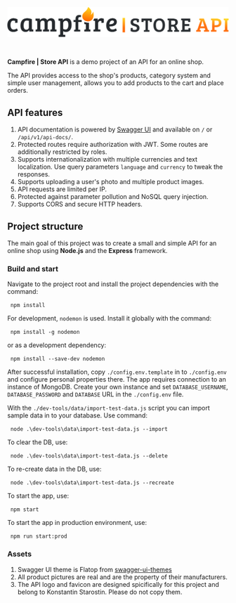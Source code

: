 <p align="center">
  <img src="/public/img/campfire_logo.png" alt="Campfire Store API"/>
</p>
<br/>

**Campfire | Store API** is a demo project of an API for an online shop.

The API provides access to the shop's products, category system and simple user management, allows you to add products to the cart and place orders.

## API features

1. API documentation is powered by [Swagger UI](https://swagger.io/tools/swagger-ui/) and available on `/` or `/api/v1/api-docs/`.
2. Protected routes require authorization with JWT. Some routes are additionally restricted by roles.
3. Supports internationalization with multiple currencies and text localization. Use query parameters `language` and `currency` to tweak the responses.
4. Supports uploading a user's photo and multiple product images.
5. API requests are limited per IP.
6. Protected against parameter pollution and NoSQL query injection.
7. Supports CORS and secure HTTP headers.

## Project structure

The main goal of this project was to create a small and simple API for an online shop using **Node.js** and the **Express** framework.

### Build and start

Navigate to the project root and install the project dependencies with the command:

```
 npm install
```

For development, `nodemon` is used. Install it globally with the command:

```
 npm install -g nodemon
```

or as a development dependency:

```
 npm install --save-dev nodemon
```

After successful installation, copy `./config.env.template` in to `./config.env` and configure personal properties there.
The app requires connection to an instance of MongoDB. Create your own instance and set `DATABASE_USERNAME`, `DATABASE_PASSWORD` and `DATABASE` URL in the `./config.env` file.

With the `./dev-tools/data/import-test-data.js` script you can import sample data in to your database. Use command:

```
 node .\dev-tools\data\import-test-data.js --import
```

To clear the DB, use:

```
 node .\dev-tools\data\import-test-data.js --delete
```

To re-create data in the DB, use:

```
 node .\dev-tools\data\import-test-data.js --recreate
```

To start the app, use:

```
 npm start
```

To start the app in production environment, use:

```
 npm run start:prod
```

### Assets

1. Swagger UI theme is Flatop from [swagger-ui-themes](https://github.com/ostranme/swagger-ui-themes)
2. All product pictures are real and are the property of their manufacturers.
3. The API logo and favicon are designed spicifically for this project and belong to Konstantin Starostin. Please do not copy them.
